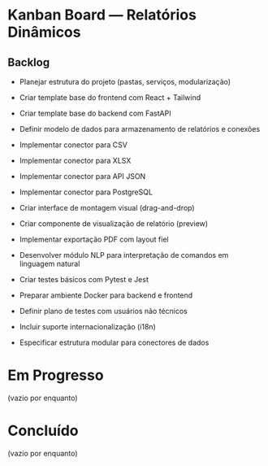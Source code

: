 # Kanban Board — Relatórios Dinâmicos
## Backlog

 - Planejar estrutura do projeto (pastas, serviços, modularização)

 - Criar template base do frontend com React + Tailwind

 - Criar template base do backend com FastAPI

 - Definir modelo de dados para armazenamento de relatórios e conexões

 - Implementar conector para CSV

 - Implementar conector para XLSX

 - Implementar conector para API JSON

 - Implementar conector para PostgreSQL

 - Criar interface de montagem visual (drag-and-drop)

 - Criar componente de visualização de relatório (preview)

 - Implementar exportação PDF com layout fiel

 - Desenvolver módulo NLP para interpretação de comandos em linguagem natural

 - Criar testes básicos com Pytest e Jest

 - Preparar ambiente Docker para backend e frontend

 - Definir plano de testes com usuários não técnicos

 - Incluir suporte internacionalização (i18n)

 - Especificar estrutura modular para conectores de dados

# Em Progresso

(vazio por enquanto)

# Concluído

(vazio por enquanto)